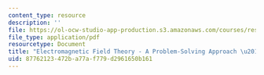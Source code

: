 ```yaml
---
content_type: resource
description: ''
file: https://ol-ocw-studio-app-production.s3.amazonaws.com/courses/res-6-002-electromagnetic-field-theory-a-problem-solving-approach-spring-2008/87762123472ba77af779d2961650b161_MITRES_6_002S08_titlepage.pdf
file_type: application/pdf
resourcetype: Document
title: "Electromagnetic Field Theory - A Problem-Solving Approach \u2013 Title page"
uid: 87762123-472b-a77a-f779-d2961650b161
---
```

